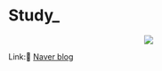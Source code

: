 # Study_

<div align= "center">
    <img src="https://capsule-render.vercel.app/api?type=rounded&color=gradient&height=120&text=민정의%20study%20리스트%20&animation=&fontColor=000000&fontSize=40" />
    </div>

    
  Link:🔗 [Naver blog](https://blog.naver.com/sekfrif0914)
